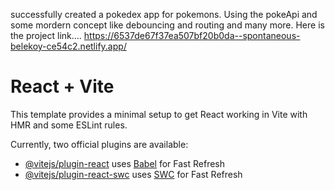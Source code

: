 successfully created a pokedex app for pokemons. Using the pokeApi and some mordern concept like debouncing and routing and many more.
Here is the project link.... 
https://6537de67f37ea507bf20b0da--spontaneous-belekoy-ce54c2.netlify.app/




# React + Vite

This template provides a minimal setup to get React working in Vite with HMR and some ESLint rules.

Currently, two official plugins are available:

- [@vitejs/plugin-react](https://github.com/vitejs/vite-plugin-react/blob/main/packages/plugin-react/README.md) uses [Babel](https://babeljs.io/) for Fast Refresh
- [@vitejs/plugin-react-swc](https://github.com/vitejs/vite-plugin-react-swc) uses [SWC](https://swc.rs/) for Fast Refresh
